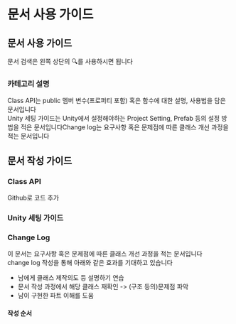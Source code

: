 # 문서 사용 가이드

## 문서 사용 가이드

문서 검색은 왼쪽  상단의 🔍를 사용하시면 됩니다

### 카테고리 설명

Class API는 public 멤버 변수\(프로퍼티 포함\) 혹은 함수에 대한 설명, 사용법을 담은 문서입니다  
Unity 세팅 가이드는 Unity에서 설정해야하는 Project Setting, Prefab 등의 설정 방법을 적은 문서입니다Change log는 요구사항 혹은 문제점에 따른 클래스 개선 과정을 적는 문서입니다

## 문서 작성 가이드

### Class API

Github로 코드 추가

### Unity 세팅 가이드 



### Change Log

이 문서는 요구사항 혹은 문제점에 따른 클래스 개선 과정을 적는 문서입니다  
change log 작성을 통해 아래와 같은 효과를 기대하고 있습니다  
- 남에게 클래스 제작의도 등 설명하기 연습  
- 문서 작성 과정에서 해당 클래스 재확인 -&gt; \(구조 등의\)문제점 파악  
- 남이 구현한 파트 이해를 도움

#### 작성 순서

